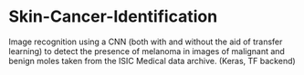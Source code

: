 # Skin-Cancer-Identification
Image recognition using a CNN (both with and without the aid of transfer learning) to detect the presence of melanoma in images of malignant and benign moles taken from the ISIC Medical data archive. (Keras, TF backend)
